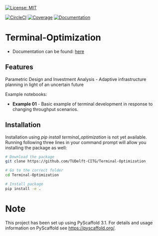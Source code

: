 [![License: MIT](https://img.shields.io/badge/License-MIT-green.svg)](https://opensource.org/licenses/MIT)


[![CircleCI](https://circleci.com/gh/TUDelft-CITG/Terminal-Optimization.svg?style=svg&circle-token=e80be990a1415185a3aee7c7304e86bbef094eb5)](https://circleci.com/gh/TUDelft-CITG/Terminal-Optimization)
[ ![Coverage](https://oedm.vanoord.com/proxy/circleci_no_redirect/github/TUDelft-CITG/Terminal-Optimization/master/latest/07f3adf51970049c681fce29419db5d9f7aa596d/tmp/artifacts/coverage.svg)](https://oedm.vanoord.com/proxy/circleci_no_redirect/github/TUDelft-CITG/Terminal-Optimization/master/latest/07f3adf51970049c681fce29419db5d9f7aa596d/tmp/artifacts/index.html) 
[ ![Documentation](https://img.shields.io/badge/sphinx-documentation-brightgreen.svg)](https://oedm.vanoord.com/proxy/circleci_no_redirect/github/TUDelft-CITG/Terminal-Optimization/master/latest/07f3adf51970049c681fce29419db5d9f7aa596d/tmp/artifacts/docs/index.html)

Terminal-Optimization
=====================

* Documentation can be found: [here](https://oedm.vanoord.com/proxy/circleci_no_redirect/github/TUDelft-CITG/Terminal-Optimization/master/latest/07f3adf51970049c681fce29419db5d9f7aa596d/tmp/artifacts/docs/index.html)

Features
--------

Parametric Design and Investment Analysis - Adaptive infrastructure planning in light of an uncertain future

Example notebooks:
* **Example 01** - Basic example of terminal development in response to changing throughput scenarios.

## Installation

Installation using *pip install terminal_optimization* is not yet available. Running following three lines in your command prompt will allow you installing the package as well:

``` bash
# Download the package
git clone https://github.com/TUDelft-CITG/Terminal-Optimization

# Go to the correct folder
cd Terminal-Optimization

# Install package
pip install -e .
```

Note
====

This project has been set up using PyScaffold 3.1. For details and usage
information on PyScaffold see https://pyscaffold.org/.

